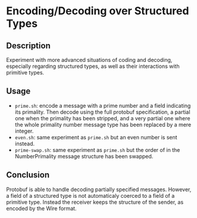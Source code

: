 # Encoding/Decoding over Structured Types

## Description

Experiment with more advanced situations of coding and decoding,
especially regarding structured types, as well as their interactions
with primitive types.

## Usage

- `prime.sh`: encode a message with a prime number and a field
  indicating its primality.  Then decode using the full protobuf
  specification, a partial one when the primality has been stripped,
  and a very partial one where the whole primality number message type
  has been replaced by a mere integer.
- `even.sh`: same experiment as `prime.sh` but an even number is sent
  instead.
- `prime-swap.sh`: same experiment as `prime.sh` but the order of in
  the NumberPrimality message structure has been swapped.

## Conclusion

Protobuf is able to handle decoding partially specified messages.
However, a field of a structured type is not automaticaly coerced to a
field of a primitive type.  Instead the receiver keeps the structure
of the sender, as encoded by the Wire format.

